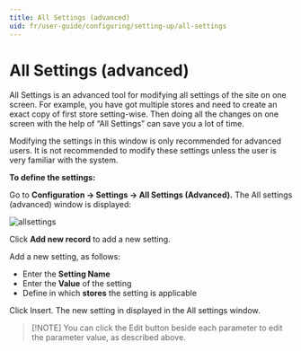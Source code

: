 ```yaml
---
title: All Settings (advanced)
uid: fr/user-guide/configuring/setting-up/all-settings
---
```


# All Settings (advanced)

All Settings is an advanced tool for modifying all settings of the site on one screen. For example, you have got multiple stores and need to create an exact copy of first store setting-wise. Then doing all the changes on one screen with the help of “All Settings” can save you a lot of time.

Modifying the settings in this window is only recommended for advanced users. It is not recommended to modify these settings unless the user is very familiar with the system.

**To define the settings:**

Go to **Configuration → Settings → All Settings (Advanced).** The All settings (advanced) window is displayed:

![allsettings](_static/all-settings/allsettings.png)

Click **Add new record** to add a new setting.

Add a new setting, as follows:

* Enter the **Setting Name**
* Enter the **Value** of the setting
* Define in which **stores** the setting is applicable

Click Insert. The new setting in displayed in the All settings window.

> [!NOTE] You can click the Edit button beside each parameter to edit the parameter value, as described above.